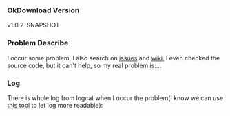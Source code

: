 ### OkDownload Version

v1.0.2-SNAPSHOT

### Problem Describe

I occur some problem, I also search on [issues][issues-url] and [wiki][wiki-url], I even checked the source code, but it can't help, so my real problem is:...

### Log

There is whole log from logcat when I occur the problem(I know we can use [this tool][okcat-wiki-url] to let log more readable):

```
```

[issues-url]: https://github.com/lingochamp/okdownload/issues
[wiki-url]: https://github.com/lingochamp/okdownload/wiki
[okcat-wiki-url]: https://github.com/lingochamp/okdownload/wiki/Debug-OkDownload
